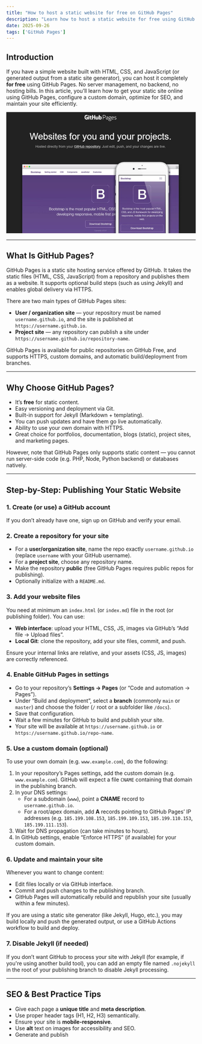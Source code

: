 ```yaml
---
title: "How to host a static website for free on GitHub Pages"
description: "Learn how to host a static website for free using GitHub Pages. This step-by-step guide covers repository setup, deployment, custom domains, SEO tips, and best practices."
date: 2025-09-26
tags: ['GitHub Pages']
---
```


## Introduction

If you have a simple website built with HTML, CSS, and JavaScript (or generated output from a static site generator), you can host it completely **for free** using GitHub Pages. No server management, no backend, no hosting bills. In this article, you’ll learn how to get your static site online using GitHub Pages, configure a custom domain, optimize for SEO, and maintain your site efficiently.

<img src="./1.jpg" alt="GitHub Pages">

---

## What Is GitHub Pages?

GitHub Pages is a static site hosting service offered by GitHub. It takes the static files (HTML, CSS, JavaScript) from a repository and publishes them as a website. It supports optional build steps (such as using Jekyll) and enables global delivery via HTTPS.

There are two main types of GitHub Pages sites:

- **User / organization site** — your repository must be named `username.github.io`, and the site is published at `https://username.github.io`.  
- **Project site** — any repository can publish a site under `https://username.github.io/repository-name`.  

GitHub Pages is available for public repositories on GitHub Free, and supports HTTPS, custom domains, and automatic build/deployment from branches.  

---

## Why Choose GitHub Pages?

- It’s **free** for static content.  
- Easy versioning and deployment via Git.  
- Built-in support for Jekyll (Markdown + templating).  
- You can push updates and have them go live automatically.  
- Ability to use your own domain with HTTPS.  
- Great choice for portfolios, documentation, blogs (static), project sites, and marketing pages.

However, note that GitHub Pages only supports static content — you cannot run server-side code (e.g. PHP, Node, Python backend) or databases natively.

---

## Step-by-Step: Publishing Your Static Website

### 1. Create (or use) a GitHub account

If you don’t already have one, sign up on GitHub and verify your email.

### 2. Create a repository for your site

- For a **user/organization site**, name the repo exactly `username.github.io` (replace `username` with your GitHub username).  
- For a **project site**, choose any repository name.  
- Make the repository **public** (free GitHub Pages requires public repos for publishing).  
- Optionally initialize with a `README.md`.

### 3. Add your website files

You need at minimum an `index.html` (or `index.md`) file in the root (or publishing folder). You can use:

- **Web interface**: upload your HTML, CSS, JS, images via GitHub’s “Add file → Upload files”.  
- **Local Git**: clone the repository, add your site files, commit, and push.

Ensure your internal links are relative, and your assets (CSS, JS, images) are correctly referenced.

### 4. Enable GitHub Pages in settings

- Go to your repository’s **Settings → Pages** (or “Code and automation → Pages”).  
- Under “Build and deployment”, select a **branch** (commonly `main` or `master`) and choose the folder (`/` root or a subfolder like `/docs`).  
- Save that configuration.  
- Wait a few minutes for GitHub to build and publish your site.  
- Your site will be available at `https://username.github.io` or `https://username.github.io/repo-name`.

### 5. Use a custom domain (optional)

To use your own domain (e.g. `www.example.com`), do the following:

1. In your repository’s Pages settings, add the custom domain (e.g. `www.example.com`). GitHub will expect a file `CNAME` containing that domain in the publishing branch.  
2. In your DNS settings:
   - For a subdomain (`www`), point a **CNAME** record to `username.github.io`.  
   - For a root/apex domain, add **A** records pointing to GitHub Pages’ IP addresses (e.g. `185.199.108.153`, `185.199.109.153`, `185.199.110.153`, `185.199.111.153`).  
3. Wait for DNS propagation (can take minutes to hours).  
4. In GitHub settings, enable “Enforce HTTPS” (if available) for your custom domain.

### 6. Update and maintain your site

Whenever you want to change content:

- Edit files locally or via GitHub interface.  
- Commit and push changes to the publishing branch.  
- GitHub Pages will automatically rebuild and republish your site (usually within a few minutes).  

If you are using a static site generator (like Jekyll, Hugo, etc.), you may build locally and push the generated output, or use a GitHub Actions workflow to build and deploy.

### 7. Disable Jekyll (if needed)

If you don’t want GitHub to process your site with Jekyll (for example, if you're using another build tool), you can add an empty file named `.nojekyll` in the root of your publishing branch to disable Jekyll processing.

---

## SEO & Best Practice Tips

- Give each page a **unique title** and **meta description**.  
- Use proper header tags (H1, H2, H3) semantically.  
- Ensure your site is **mobile-responsive**.  
- Use **alt** text on images for accessibility and SEO.  
- Generate and publish
